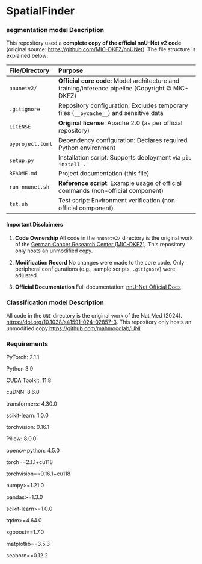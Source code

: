 # SpatialFinder



### segmentation model Description

This repository used a **complete copy of the official nnU-Net v2 code** (original source: https://github.com/MIC-DKFZ/nnUNet). The file structure is explained below:

| File/Directory   | Purpose                                                      |
| :--------------- | :----------------------------------------------------------- |
| `nnunetv2/`      | **Official core code**: Model architecture and training/inference pipeline (Copyright © MIC-DKFZ) |
| `.gitignore`     | Repository configuration: Excludes temporary files (`__pycache__`) and sensitive data |
| `LICENSE`        | **Original license**: Apache 2.0 (as per official repository) |
| `pyproject.toml` | Dependency configuration: Declares required Python environment |
| `setup.py`       | Installation script: Supports deployment via `pip install .` |
| `README.md`      | Project documentation (this file)                            |
| `run_nnunet.sh`  | **Reference script**: Example usage of official commands (non-official component) |
| `tst.sh`         | Test script: Environment verification (non-official component) |

#### Important Disclaimers

1. **Code Ownership**
   All code in the `nnunetv2/` directory is the original work of the [German Cancer Research Center (MIC-DKFZ)](https://www.dkfz.de/en/mic/index.php). This repository only hosts an unmodified copy.

2. **Modification Record**
   No changes were made to the core code. Only peripheral configurations (e.g., sample scripts, `.gitignore`) were adjusted.

3. **Official Documentation**
   Full documentation: [nnU-Net Official Docs](https://github.com/MIC-DKFZ/nnUNet/blob/master/documentation.md)

    

   

###  Classification model Description

All code in the `UNI` directory is the original work of the Nat Med (2024). https://doi.org/10.1038/s41591-024-02857-3. This repository only hosts an unmodified copy.https://github.com/mahmoodlab/UNI

### Requirements

PyTorch: 2.1.1

Python 3.9

CUDA Toolkit: 11.8

cuDNN: 8.6.0

transformers: 4.30.0

scikit-learn: 1.0.0

torchvision: 0.16.1

Pillow: 8.0.0

opencv-python: 4.5.0

torch==2.1.1+cu118

torchvision==0.16.1+cu118

numpy>=1.21.0

pandas>=1.3.0

scikit-learn>=1.0.0

tqdm>=4.64.0

xgboost==1.7.0 

matplotlib==3.5.3 

seaborn==0.12.2

```

```

